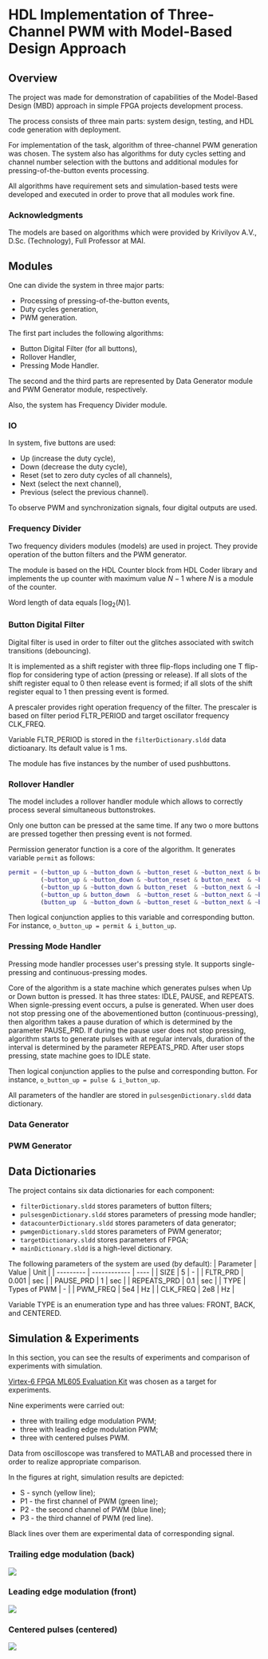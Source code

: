 # HDL Implementation of Three-Channel PWM with Model-Based Design Approach

## Overview

The project was made for demonstration of capabilities of the Model-Based Design (MBD)
approach in simple FPGA projects development process.

The process consists of three main parts: system design, testing, and HDL code generation
with deployment.

For implementation of the task, algorithm of three-channel PWM generation was chosen.
The system also has algorithms for duty cycles setting and channel number selection with
the buttons and additional modules for pressing-of-the-button events processing.

All algorithms have requirement sets and simulation-based tests were developed and
executed in order to prove that all modules work fine.  

### Acknowledgments

The models are based on algorithms which were provided by Krivilyov A.V.,
D.Sc. (Technology), Full Professor at MAI.  

## Modules

One can divide the system in three major parts:
- Processing of pressing-of-the-button events,
- Duty cycles generation,
- PWM generation.

The first part includes the following algorithms:
- Button Digital Filter (for all buttons),
- Rollover Handler,
- Pressing Mode Handler.

The second and the third parts are represented by Data Generator module and
PWM Generator module, respectively. 

Also, the system has Frequency Divider module.

### IO

In system, five buttons are used:
- Up (increase the duty cycle),
- Down (decrease the duty cycle),
- Reset (set to zero duty cycles of all channels),
- Next (select the next channel),
- Previous (select the previous channel).

To observe PWM and synchronization signals, four digital outputs are used.

### Frequency Divider

Two frequency dividers modules (models) are used in project. They provide operation of the button filters and the PWM generator. 

The module is based on the HDL Counter block from HDL Coder library and implements the up counter with maximum value $N-1$ where $N$ is a module of the counter.

Word length of data equals $\lceil \log_{2}(N) \rceil$.

### Button Digital Filter

Digital filter is used in order to filter out the glitches associated with switch transitions (debouncing). 

It is implemented as a shift register with three flip-flops including one T flip-flop for considering type of action (pressing or release). If all slots of the shift register equal to 0 then release event is formed; if all slots of the shift register equal to 1 then pressing event is formed.

A prescaler provides right operation frequency of the filter. The prescaler is based on filter period FLTR_PERIOD and target oscillator frequency CLK_FREQ. 

Variable FLTR_PERIOD is stored in the `filterDictionary.sldd` data dictioanary. Its default value is 1 ms.

The module has five instances by the number of used pushbuttons.

### Rollover Handler

The model includes a rollover handler module which allows to correctly process several simultaneous buttonstrokes. 

Only one button can be pressed at the same time. If any two o more buttons are pressed together then pressing event is not formed.

Permission generator function is a core of the algorithm. It generates variable `permit` as follows:

```matlab
permit = (~button_up & ~button_down & ~button_reset & ~button_next & button_previous)  | ...
         (~button_up & ~button_down & ~button_reset & button_next  & ~button_previous) | ...
         (~button_up & ~button_down & button_reset  & ~button_next & ~button_previous) | ...
         (~button_up & button_down  & ~button_reset & ~button_next & ~button_previous) | ...
         (button_up  & ~button_down & ~button_reset & ~button_next & ~button_previous);
```

Then logical conjunction applies to this variable and corresponding button. For instance, `o_button_up = permit & i_button_up`.

### Pressing Mode Handler

Pressing mode handler processes user's pressing style. It supports single-pressing and continuous-pressing modes. 

Core of the algorithm is a state machine which generates pulses when Up or Down button is pressed. It has three states: IDLE, PAUSE, and REPEATS. When signle-pressing event occurs, a pulse is generated. When user does not stop pressing one of the abovementioned button (continuous-pressing), then algorithm takes a pause duration of which is determined by the parameter PAUSE_PRD. If during the pause user does not stop pressing, algorithm starts to generate pulses with at regular intervals, duration of the interval is determined by the parameter REPEATS_PRD. After user stops pressing, state machine goes to IDLE state.

Then logical conjunction applies to the pulse and corresponding button. For instance, `o_button_up = pulse & i_button_up`.

All parameters of the handler are stored in `pulsesgenDictionary.sldd` data dictionary.

### Data Generator

### PWM Generator

## Data Dictionaries

The project contains six data dictionaries for each component:
- `filterDictionary.sldd` stores parameters of button filters;
- `pulsesgenDictionary.sldd` stores parameters of pressing mode handler;
- `datacounterDictionary.sldd` stores parameters of data generator;
- `pwmgenDictionary.sldd` stores parameters of PWM generator;
- `targetDictionary.sldd` stores parameters of FPGA;
- `mainDictionary.sldd` is a high-level dictionary.

The following parameters of the system are used (by default):
| Parameter   | Value        | Unit |
| ---------   | ------------ | ---- |
| SIZE        | 5            | -    |
| FLTR_PRD    | 0.001        | sec  |
| PAUSE_PRD   | 1            | sec  |
| REPEATS_PRD | 0.1          | sec  |
| TYPE        | Types of PWM | -    |
| PWM_FREQ    | 5e4          | Hz   |
| CLK_FREQ    | 2e8          | Hz   |

Variable TYPE is an enumeration type and has three values: FRONT, BACK, and CENTERED.

## Simulation & Experiments

In this section, you can see the results of experiments and comparison of experiments with simulation.

[Virtex-6 FPGA ML605 Evaluation Kit](https://www.xilinx.com/products/boards-and-kits/ek-v6-ml605-g.html) was chosen as a target for experiments.

Nine experiments were carried out:
- three with trailing edge modulation PWM;
- three with leading edge modulation PWM;
- three with centered pulses PWM.

Data from oscilloscope was transfered to MATLAB and processed there in order to realize appropriate comparison.

In the figures at right, simulation results are depicted:
- S - synch (yellow line);
- P1 - the first channel of PWM (green line);
- P2 - the second channel of PWM (blue line);
- P3 - the third channel of PWM (red line).

Black lines over them are experimental data of corresponding signal.

### Trailing edge modulation (back)

![](https://github.com/andrewrays/pwm-mbd-demo/blob/automate_tests/images/b_exp_sim.png)

### Leading edge modulation (front)

![](https://github.com/andrewrays/pwm-mbd-demo/blob/automate_tests/images/f_exp_sim.png)

### Centered pulses (centered)

![](https://github.com/andrewrays/pwm-mbd-demo/blob/automate_tests/images/c_exp_sim.png)
